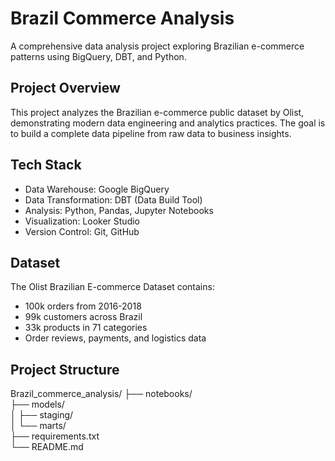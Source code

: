 # Brazil Commerce Analysis

A comprehensive data analysis project exploring Brazilian e-commerce patterns using BigQuery, DBT, and Python.

## Project Overview
This project analyzes the Brazilian e-commerce public dataset by Olist, demonstrating modern data engineering and analytics practices. The goal is to build a complete data pipeline from raw data to business insights.

## Tech Stack
- Data Warehouse: Google BigQuery
- Data Transformation: DBT (Data Build Tool)
- Analysis: Python, Pandas, Jupyter Notebooks
- Visualization: Looker Studio 
- Version Control: Git, GitHub

## Dataset

The Olist Brazilian E-commerce Dataset contains:

- 100k orders from 2016-2018
- 99k customers across Brazil
- 33k products in 71 categories
- Order reviews, payments, and logistics data

## Project Structure
Brazil_commerce_analysis/
├── notebooks/          
├── models/             
│   ├── staging/        
│   └── marts/          
├── requirements.txt    
└── README.md           